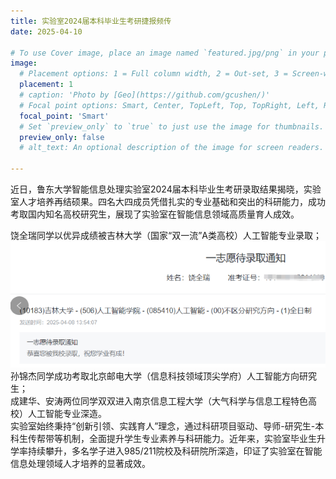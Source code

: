 ```yaml
---
title: 实验室2024届本科毕业生考研捷报频传
date: 2025-04-10

# To use Cover image, place an image named `featured.jpg/png` in your page's folder.
image:
  # Placement options: 1 = Full column width, 2 = Out-set, 3 = Screen-width
  placement: 1
  # caption: 'Photo by [Geo](https://github.com/gcushen/)'
  # Focal point options: Smart, Center, TopLeft, Top, TopRight, Left, Right, BottomLeft, Bottom, BottomRight
  focal_point: 'Smart'
  # Set `preview_only` to `true` to just use the image for thumbnails.
  preview_only: false
  # alt_text: An optional description of the image for screen readers.

---
```

近日，鲁东大学智能信息处理实验室2024届本科毕业生考研录取结果揭晓，实验室人才培养再结硕果。四名大四成员凭借扎实的专业基础和突出的科研能力，成功考取国内知名高校研究生，展现了实验室在智能信息领域高质量育人成效。

<!--more-->

饶全瑞同学以优异成绩被吉林大学（国家“双一流”A类高校）人工智能专业录取； \
![](images/1.png)
孙锦杰同学成功考取北京邮电大学（信息科技领域顶尖学府）人工智能方向研究生； \
成建华、安涛两位同学双双进入南京信息工程大学（大气科学与信息工程特色高校）人工智能专业深造。 \
实验室始终秉持“创新引领、实践育人”理念，通过科研项目驱动、导师-研究生-本科生传帮带等机制，全面提升学生专业素养与科研能力。近年来，实验室毕业生升学率持续攀升，多名学子进入985/211院校及科研院所深造，印证了实验室在智能信息处理领域人才培养的显著成效。
